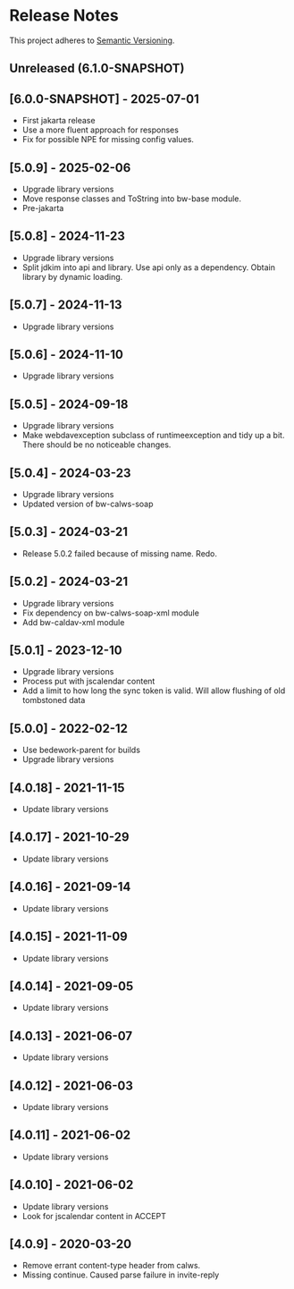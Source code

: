 # Release Notes

This project adheres to [Semantic Versioning](https://semver.org/spec/v2.0.0.html).

## Unreleased (6.1.0-SNAPSHOT)

## [6.0.0-SNAPSHOT] - 2025-07-01
* First jakarta release
* Use a more fluent approach for responses
* Fix for possible NPE for missing config values.

## [5.0.9] - 2025-02-06
* Upgrade library versions
* Move response classes and ToString into bw-base module.
* Pre-jakarta

## [5.0.8] - 2024-11-23
* Upgrade library versions
* Split jdkim into api and library. Use api only as a dependency. Obtain library by dynamic loading.

## [5.0.7] - 2024-11-13
* Upgrade library versions

## [5.0.6] - 2024-11-10
* Upgrade library versions

## [5.0.5] - 2024-09-18
* Upgrade library versions
* Make webdavexception subclass of runtimeexception and tidy up a bit. There should be no noticeable changes.

## [5.0.4] - 2024-03-23
* Upgrade library versions
* Updated version of bw-calws-soap

## [5.0.3] - 2024-03-21
* Release 5.0.2 failed because of missing name. Redo.

## [5.0.2] - 2024-03-21
* Upgrade library versions
* Fix dependency on bw-calws-soap-xml module
* Add bw-caldav-xml module

## [5.0.1] - 2023-12-10
*  Upgrade library versions
* Process put with jscalendar content
* Add a limit to how long the sync token is valid. Will allow flushing of old tombstoned data

## [5.0.0] - 2022-02-12
* Use bedework-parent for builds
*  Upgrade library versions

## [4.0.18] - 2021-11-15
* Update library versions

## [4.0.17] - 2021-10-29
* Update library versions

## [4.0.16] - 2021-09-14
* Update library versions

## [4.0.15] - 2021-11-09
* Update library versions

## [4.0.14] - 2021-09-05
* Update library versions

## [4.0.13] - 2021-06-07
* Update library versions

## [4.0.12] - 2021-06-03
* Update library versions

## [4.0.11] - 2021-06-02
* Update library versions

## [4.0.10] - 2021-06-02
* Update library versions
* Look for jscalendar content in ACCEPT

## [4.0.9] - 2020-03-20
* Remove errant content-type header from calws.
* Missing continue. Caused parse failure in invite-reply
